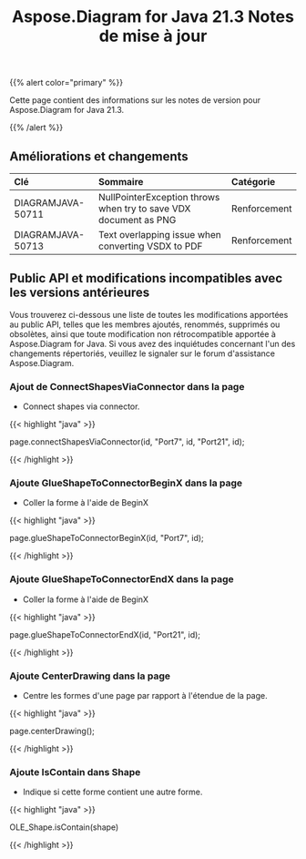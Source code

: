﻿---
title: Aspose.Diagram for Java 21.3 Notes de mise à jour
type: docs
weight: 10
url: /fr/java/aspose-diagram-for-java-21-3-release-notes/
---
{{% alert color="primary" %}}

Cette page contient des informations sur les notes de version pour Aspose.Diagram for Java 21.3.

{{% /alert %}}
## **Améliorations et changements**  ##

|**Clé**|**Sommaire**|**Catégorie**|
|:- |:- |:- |
|DIAGRAMJAVA-50711|NullPointerException throws when try to save VDX document as PNG|Renforcement|
|DIAGRAMJAVA-50713|Text overlapping issue when converting VSDX to PDF|Renforcement|
## **Public API et modifications incompatibles avec les versions antérieures**
Vous trouverez ci-dessous une liste de toutes les modifications apportées au public API, telles que les membres ajoutés, renommés, supprimés ou obsolètes, ainsi que toute modification non rétrocompatible apportée à Aspose.Diagram for Java. Si vous avez des inquiétudes concernant l'un des changements répertoriés, veuillez le signaler sur le forum d'assistance Aspose.Diagram.
### **Ajout de ConnectShapesViaConnector dans la page**
- Connect shapes via connector.

{{< highlight "java" >}}

page.connectShapesViaConnector(id, "Port7", id, "Port21", id);

{{< /highlight >}}
### **Ajoute GlueShapeToConnectorBeginX dans la page**
- Coller la forme à l'aide de BeginX



{{< highlight "java" >}}

page.glueShapeToConnectorBeginX(id, "Port7", id);

{{< /highlight >}}
### **Ajoute GlueShapeToConnectorEndX dans la page**
- Coller la forme à l'aide de BeginX



{{< highlight "java" >}}

page.glueShapeToConnectorEndX(id, "Port21", id);

{{< /highlight >}}
### **Ajoute CenterDrawing dans la page**
- Centre les formes d'une page par rapport à l'étendue de la page.



{{< highlight "java" >}}

page.centerDrawing();

{{< /highlight >}}
### **Ajoute IsContain dans Shape**
- Indique si cette forme contient une autre forme.



{{< highlight "java" >}}

OLE_Shape.isContain(shape)

{{< /highlight >}}
